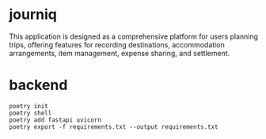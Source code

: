 # journiq
This application is designed as a comprehensive platform for users planning trips, offering features for recording destinations, accommodation arrangements, item management, expense sharing, and settlement.

# backend
```
poetry init
poetry shell
poetry add fastapi uvicorn
poetry export -f requirements.txt --output requirements.txt
```

